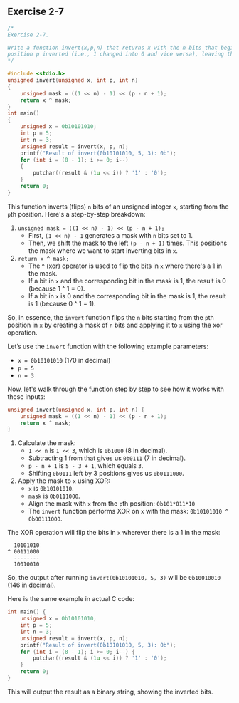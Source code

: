 ## Exercise 2-7

```c
/*
Exercise 2-7.

Write a function invert(x,p,n) that returns x with the n bits that begin at
position p inverted (i.e., 1 changed into 0 and vice versa), leaving the others unchanged.
*/

#include <stdio.h>
unsigned invert(unsigned x, int p, int n)
{
    unsigned mask = ((1 << n) - 1) << (p - n + 1);
    return x ^ mask;
}
int main()
{
    unsigned x = 0b10101010;
    int p = 5;
    int n = 3;
    unsigned result = invert(x, p, n);
    printf("Result of invert(0b10101010, 5, 3): 0b");
    for (int i = (8 - 1); i >= 0; i--)
    {
        putchar((result & (1u << i)) ? '1' : '0');
    }
    return 0;
}
```

This function inverts (flips) `n` bits of an unsigned integer `x`, starting from the `p`th position. Here's a step-by-step breakdown:

1. `unsigned mask = ((1 << n) - 1) << (p - n + 1);`
   - First, `(1 << n) - 1` generates a mask with `n` bits set to 1.
   - Then, we shift the mask to the left `(p - n + 1)` times. This positions the mask where we want to start inverting bits in `x`.
2. `return x ^ mask;`
   - The ^ (xor) operator is used to flip the bits in `x` where there's a 1 in the mask.
   - If a bit in `x` and the corresponding bit in the mask is 1, the result is 0 (because 1 ^ 1 = 0).
   - If a bit in `x` is 0 and the corresponding bit in the mask is 1, the result is 1 (because 0 ^ 1 = 1).

So, in essence, the `invert` function flips the `n` bits starting from the `p`th position in `x` by creating a mask of `n` bits and applying it to `x` using the xor operation.


Let’s use the `invert` function with the following example parameters:
- `x = 0b10101010` (170 in decimal)
- `p = 5`
- `n = 3`

Now, let's walk through the function step by step to see how it works with these inputs:

```c
unsigned invert(unsigned x, int p, int n) {
    unsigned mask = ((1 << n) - 1) << (p - n + 1);
    return x ^ mask;
}
```

1. Calculate the mask:
   - `1 << n` is `1 << 3`, which is `0b1000` (8 in decimal).
   - Subtracting 1 from that gives us `0b0111` (7 in decimal).
   - `p - n + 1` is `5 - 3 + 1`, which equals `3`.
   - Shifting `0b0111` left by 3 positions gives us `0b0111000`.
2. Apply the mask to `x` using XOR:
   - `x` is `0b10101010`.
   - `mask` is `0b0111000`.
   - Align the mask with `x` from the `p`th position: `0b101*011*10`
   - The `invert` function performs XOR on `x` with the mask: `0b10101010 ^ 0b00111000`.

The XOR operation will flip the bits in `x` wherever there is a 1 in the mask:
```
  10101010
^ 00111000
  --------
  10010010
```

So, the output after running `invert(0b10101010, 5, 3)` will be `0b10010010` (146 in decimal).

Here is the same example in actual C code:

```c
int main() {
    unsigned x = 0b10101010;
    int p = 5;
    int n = 3;
    unsigned result = invert(x, p, n);
    printf("Result of invert(0b10101010, 5, 3): 0b");
    for (int i = (8 - 1); i >= 0; i--) {
        putchar((result & (1u << i)) ? '1' : '0');
    }
    return 0;
}
```

This will output the result as a binary string, showing the inverted bits. 
